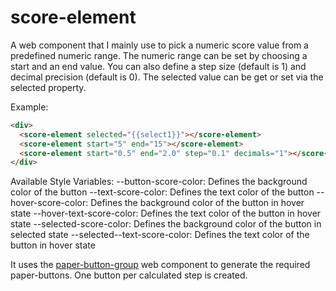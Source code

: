 # score-element
A web component that I mainly use to pick a numeric score value from a predefined numeric range. The numeric range can be set by choosing a start and an end value. You can also define a step size (default is 1) and decimal precision (default is 0). The selected value can be get or set via the selected property.

Example:

```html
<div>
  <score-element selected="{{select1}}"></score-element>
  <score-element start="5" end="15"></score-element>
  <score-element start="0.5" end="2.0" step="0.1" decimals="1"></score-element>
</div>
```

Available Style Variables:
--button-score-color: Defines the background color of the button
--text-score-color: Defines the text color of the button
--hover-score-color: Defines the background color of the button in hover state
--hover-text-score-color: Defines the text color of the button in hover state
--selected-score-color: Defines the background color of the button in selected state
--selected--text-score-color: Defines the text color of the button in hover state

It uses the <a href="https://github.com/Protoss78/paper-button-group">paper-button-group</a> web component to generate the required paper-buttons. One button per calculated step is created.
